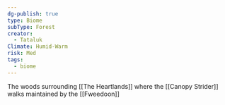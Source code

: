 ```yaml
---
dg-publish: true
type: Biome
subType: Forest
creator:
  - Tataluk
Climate: Humid-Warm
risk: Med
tags:
  - biome
---
```


The woods surrounding [[The Heartlands]] where the [[Canopy Strider]] walks maintained by the [[Fweedoon]]